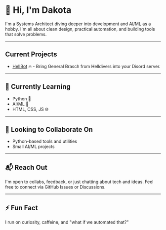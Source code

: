 
# 👋 Hi, I'm Dakota

I'm a Systems Architect diving deeper into development and AI/ML as a hobby. I'm all about clean design, practical automation, and building tools that solve problems.

---

## Current Projects

- [HellBot](https://github.com/dakotatokad/hellbot) 🔥 - Bring General Brasch from Helldivers into your Disord server.
---

## 🚧 Currently Learning

- Python 🐍
- AI/ML 🤖
- HTML, CSS, JS 🌐

---

## 🤝 Looking to Collaborate On

- Python-based tools and utilities
- Small AI/ML projects

---

## 📬 Reach Out

I'm open to collabs, feedback, or just chatting about tech and ideas. Feel free to connect via GitHub Issues or Discussions.

---

## ⚡ Fun Fact

I run on curiosity, caffeine, and "what if we automated that?"
